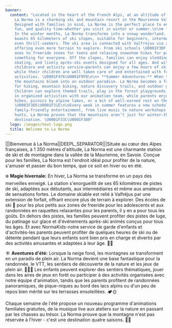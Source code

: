 ```yaml
---
banner:
  content: "Located in the heart of the French Alps, at an altitude of 1,350 meters,
    La Norma is a charming ski and mountain resort in the Maurienne Valley, Savoie.
    Designed with families in mind, La Norma is the perfect place to enjoy nature,
    fun, and quality time—whether you visit in winter or summer.\n\n❄️ **Winter Magic:**
    In the winter months, La Norma transforms into a snowy wonderland. The resort
    boasts 65 kilometers of ski slopes, suitable for beginners, intermediates, and
    even thrill-seekers. The ski area is connected with Valfréjus via a ski pass extension,
    offering even more terrain to explore. From ski schools \U0001F3BF for little
    ones to freeride zones for teens and relaxing snowshoe hikes for parents, there's
    something for everyone. Off the slopes, families can enjoy sledding hills, ice
    skating, and lively après-ski events designed for all ages. And with NormaKids—our
    childcare and activity service—parents can enjoy a few hours of skiing or relaxation
    while their children are well taken care of and entertained with fun, age-appropriate
    activities. \U0001F476\U0001F9F8\n\n☀️ **Summer Adventures:** When the snow melts,
    the mountains bloom into an outdoor paradise. La Norma becomes a fantastic base
    for hiking, mountain biking, nature discovery trails, and outdoor games. \U0001F333\U0001F6B4‍♀️
    Children can explore themed trails, play in the forest playgrounds, or take part
    in organized activities with our animation team, while parents enjoy panoramic
    hikes, picnics by alpine lakes, or a bit of well-earned rest on the sunny terraces.
    \U0001F3D5️\U0001F31E\n\nEvery week in summer features a new schedule of free
    family-friendly entertainment, from live music to nature workshops and treasure
    hunts. La Norma proves that the mountains aren’t just for winter—they're a four-season
    destination. \U0001F33C\U0001F389"
  logo: /images/text-logo.png
  title: Welcome to La Norma
---
```


|||Bienvenue à La Norma||DEEPL_SEPARATOR|||Située au cœur des Alpes françaises, à 1 350 mètres d'altitude, La Norma est une charmante station de ski et de montagne dans la vallée de la Maurienne, en Savoie. Conçue pour les familles, La Norma est l'endroit idéal pour profiter de la nature, s'amuser et passer du bon temps, que ce soit en hiver ou en été.

❄️ **Magie hivernale:** En hiver, La Norma se transforme en un pays des merveilles enneigé. La station s'enorgueillit de ses 65 kilomètres de pistes de ski, adaptées aux débutants, aux intermédiaires et même aux amateurs de sensations fortes. Le domaine skiable est relié à Valfréjus par une extension de forfait, offrant encore plus de terrain à explorer. Des écoles de ski 🎿 pour les plus petits aux zones de freeride pour les adolescents et aux randonnées en raquettes relaxantes pour les parents, il y en a pour tous les goûts. En dehors des pistes, les familles peuvent profiter des pistes de luge, du patinage sur glace et d'événements après-ski animés conçus pour tous les âges. Et avec NormaKids-notre service de garde d'enfants et d'activités-les parents peuvent profiter de quelques heures de ski ou de détente pendant que leurs enfants sont bien pris en charge et divertis par des activités amusantes et adaptées à leur âge. 👶🧸

☀️ **Aventures d'été:** Lorsque la neige fond, les montagnes se transforment en un paradis de plein air. La Norma devient une base fantastique pour la randonnée, le VTT, les sentiers de découverte de la nature et les jeux de plein air. 🌳🚴‍♀️ Les enfants peuvent explorer des sentiers thématiques, jouer dans les aires de jeux en forêt ou participer à des activités organisées avec notre équipe d'animation, tandis que les parents profitent de randonnées panoramiques, de pique-niques au bord des lacs alpins ou d'un peu de repos bien mérité sur les terrasses ensoleillées. 🏕️🌞

Chaque semaine de l'été propose un nouveau programme d'animations familiales gratuites, de la musique live aux ateliers sur la nature en passant par les chasses au trésor. La Norma prouve que la montagne n'est pas réservée à l'hiver - c'est une destination quatre saisons. 🌼🎉